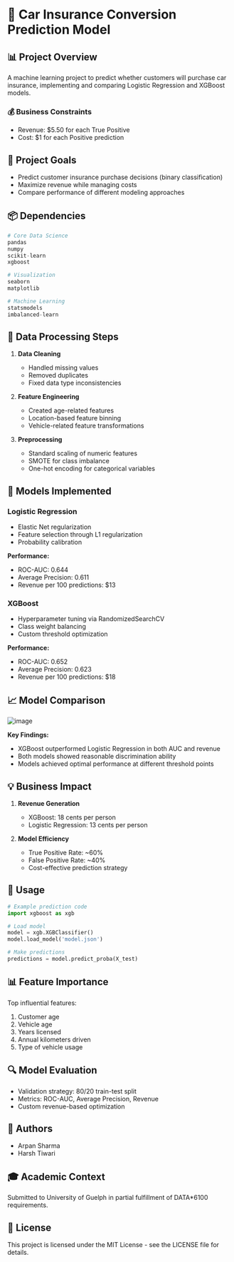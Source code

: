 # 🚗 Car Insurance Conversion Prediction Model

## 📊 Project Overview
A machine learning project to predict whether customers will purchase car insurance, implementing and comparing Logistic Regression and XGBoost models.

### 💰 Business Constraints
- Revenue: $5.50 for each True Positive
- Cost: $1 for each Positive prediction

## 🎯 Project Goals
- Predict customer insurance purchase decisions (binary classification)
- Maximize revenue while managing costs
- Compare performance of different modeling approaches

## 📦 Dependencies
```python
# Core Data Science
pandas
numpy
scikit-learn
xgboost

# Visualization
seaborn
matplotlib

# Machine Learning
statsmodels
imbalanced-learn
```

## 🔧 Data Processing Steps
1. **Data Cleaning**
   - Handled missing values
   - Removed duplicates
   - Fixed data type inconsistencies

2. **Feature Engineering**
   - Created age-related features
   - Location-based feature binning
   - Vehicle-related feature transformations

3. **Preprocessing**
   - Standard scaling of numeric features
   - SMOTE for class imbalance
   - One-hot encoding for categorical variables

## 🤖 Models Implemented

### Logistic Regression
- Elastic Net regularization
- Feature selection through L1 regularization
- Probability calibration

**Performance:**
- ROC-AUC: 0.644
- Average Precision: 0.611
- Revenue per 100 predictions: $13

### XGBoost
- Hyperparameter tuning via RandomizedSearchCV
- Class weight balancing
- Custom threshold optimization

**Performance:**
- ROC-AUC: 0.652
- Average Precision: 0.623
- Revenue per 100 predictions: $18

## 📈 Model Comparison
![image](https://github.com/user-attachments/assets/a634897e-0e31-45e4-8ee1-774697a24232)

**Key Findings:**
- XGBoost outperformed Logistic Regression in both AUC and revenue
- Both models showed reasonable discrimination ability
- Models achieved optimal performance at different threshold points

## 💡 Business Impact
1. **Revenue Generation**
   - XGBoost: 18 cents per person
   - Logistic Regression: 13 cents per person

2. **Model Efficiency**
   - True Positive Rate: ~60%
   - False Positive Rate: ~40%
   - Cost-effective prediction strategy

## 🚀 Usage
```python
# Example prediction code
import xgboost as xgb

# Load model
model = xgb.XGBClassifier()
model.load_model('model.json')

# Make predictions
predictions = model.predict_proba(X_test)
```

## 📊 Feature Importance
Top influential features:
1. Customer age
2. Vehicle age
3. Years licensed
4. Annual kilometers driven
5. Type of vehicle usage

## 🔍 Model Evaluation
- Validation strategy: 80/20 train-test split
- Metrics: ROC-AUC, Average Precision, Revenue
- Custom revenue-based optimization

## 📝 Authors
- Arpan Sharma
- Harsh Tiwari

## 🎓 Academic Context
Submitted to University of Guelph in partial fulfillment of DATA*6100 requirements.

## 📄 License
This project is licensed under the MIT License - see the LICENSE file for details.
